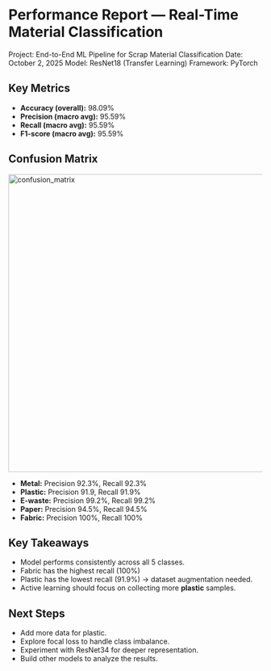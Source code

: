 # Performance Report — Real-Time Material Classification
Project: End-to-End ML Pipeline for Scrap Material Classification
Date: October 2, 2025
Model: ResNet18 (Transfer Learning)
Framework: PyTorch
## Key Metrics
- **Accuracy (overall):** 98.09%
- **Precision (macro avg):** 95.59%
- **Recall (macro avg):** 95.59%
- **F1-score (macro avg):** 95.59%
## Confusion Matrix
<img width="678" height="590" alt="confusion_matrix" src="https://github.com/user-attachments/assets/c136ba01-8118-45e8-ad9f-3bbe31295bc1" />

- **Metal:** Precision 92.3%, Recall 92.3%
- **Plastic:** Precision 91.9, Recall 91.9%
- **E-waste:** Precision 99.2%, Recall 99.2%
- **Paper:** Precision 94.5%, Recall 94.5%
- **Fabric:** Precision 100%, Recall 100%

## Key Takeaways
- Model performs consistently across all 5 classes.
- Fabric has the highest recall (100%)
- Plastic has the lowest recall (91.9%) → dataset augmentation needed.
- Active learning should focus on collecting more **plastic** samples.
## Next Steps
- Add more data for plastic.
- Explore focal loss to handle class imbalance.
- Experiment with ResNet34 for deeper representation.
- Build other models to analyze the results.
